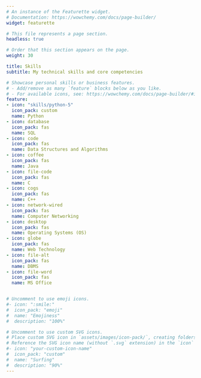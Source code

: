 ```yaml
---
# An instance of the Featurette widget.
# Documentation: https://wowchemy.com/docs/page-builder/
widget: featurette

# This file represents a page section.
headless: true

# Order that this section appears on the page.
weight: 30

title: Skills
subtitle: My technical skills and core competencies

# Showcase personal skills or business features.
# - Add/remove as many `feature` blocks below as you like.
# - For available icons, see: https://wowchemy.com/docs/page-builder/#icons
feature:
- icon: "skills/python-5"
  icon_pack: custom
  name: Python
- icon: database
  icon_pack: fas
  name: SQL
- icon: code
  icon_pack: fas
  name: Data Structures and Algorithms
- icon: coffee
  icon_pack: fas
  name: Java
- icon: file-code
  icon_pack: fas
  name: C
- icon: cogs
  icon_pack: fas
  name: C++
- icon: network-wired
  icon_pack: fas
  name: Computer Networking
- icon: desktop
  icon_pack: fas
  name: Operating Systems (OS)
- icon: globe
  icon_pack: fas
  name: Web Technology
- icon: file-alt
  icon_pack: fas
  name: DBMS
- icon: file-word
  icon_pack: fas
  name: MS Office


# Uncomment to use emoji icons.
#- icon: ":smile:"
#  icon_pack: "emoji"
#  name: "Emojiness"
#  description: "100%"  

# Uncomment to use custom SVG icons.
# Place custom SVG icon in `assets/images/icon-pack/`, creating folders if necessary.
# Reference the SVG icon name (without `.svg` extension) in the `icon` field.
#- icon: "your-custom-icon-name"
#  icon_pack: "custom"
#  name: "Surfing"
#  description: "90%"
---
```

